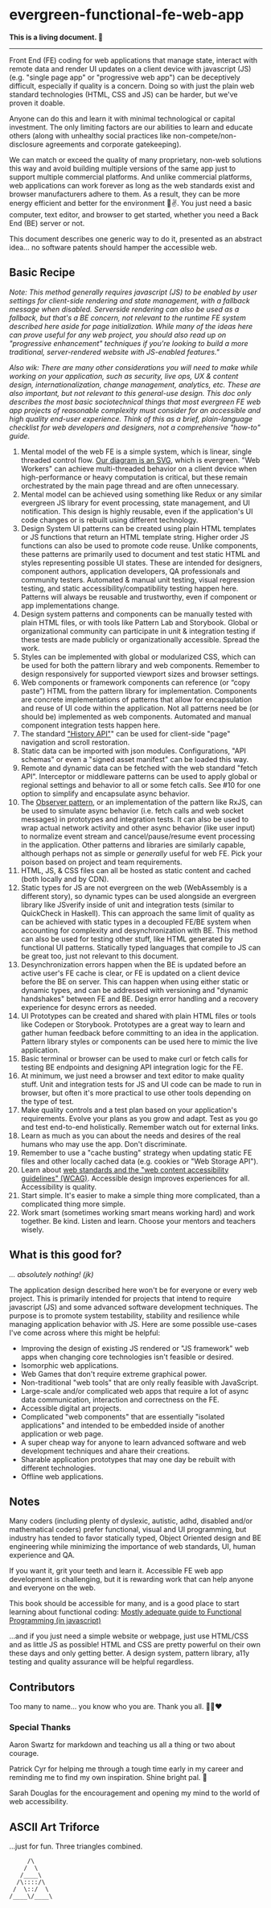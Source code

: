 # evergreen-functional-fe-web-app

**This is a living document. 🌱**

___

Front End (FE) coding for web applications that manage state, interact with remote data and render UI updates on a client device with javascript (JS) (e.g. "single page app" or "progressive web app") can be deceptively difficult, especially if quality is a concern. Doing so with just the plain web standard technologies (HTML, CSS and JS) can be harder, but we've proven it doable.

Anyone can do this and learn it with minimal technological or capital investment. The only limiting factors are our abilities to learn and educate others (along with unhealthy social practices like non-compete/non-disclosure agreements and corporate gatekeeping).

We can match or exceed the quality of many proprietary, non-web solutions this way and avoid building multiple versions of the same app just to support multiple commercial platforms. And unlike commercial platforms, web applications can work forever as long as the web standards exist and browser manufacturers adhere to them. As a result, they can be more energy efficient and better for the environment 🌲✌️. You just need a basic computer, text editor, and browser to get started, whether you need a Back End (BE) server or not.

This document describes one generic way to do it, presented as an abstract idea... no software patents should hamper the accessible web.

## Basic Recipe

*Note: This method generally requires javascript (JS) to be enabled by user settings for client-side rendering and state management, with a fallback message when disabled. Serverside rendering can also be used as a fallback, but that's a BE concern, not relevant to the runtime FE system described here aside for page initialization. While many of the ideas here can prove useful for any web project, you should also read up on "progressive enhancement" techniques if you're looking to build a more traditional, server-rendered website with JS-enabled features."*

*Also wik: There are many other considerations you will need to make while working on your application, such as security, live ops, UX & content design, internationalization, change management, analytics, etc. These are also important, but not relevant to this general-use design. This doc only describes the most basic sociotechnical things that most evergreen FE web app projects of reasonable complexity must consider for an accessible and high quality end-user experience. Think of this as a brief, plain-language checklist for web developers and designers, not a comprehensive "how-to" guide.*

1. Mental model of the web FE is a simple system, which is linear, single threaded control flow.  [Our diagram is an SVG](https://raw.githubusercontent.com/darthrellimnad/generic-fe-system/main/Generic-FE-System.drawio.svg), which is evergreen. "Web Workers" can achieve multi-threaded behavior on a client device when high-performance or heavy computation is critical, but these remain orchestrated by the main page thread and are often unnecessary.
2. Mental model can be achieved using something like Redux or any similar evergreen JS library for event processing, state management, and UI notification. This design is highly reusable, even if the application's UI code changes or is rebuilt using different technology.
3. Design System UI patterns can be created using plain HTML templates or JS functions that return an HTML template string.  Higher order JS functions can also be used to promote code reuse. Unlike components, these patterns are primarily used to document and test static HTML and styles representing possible UI states. These are intended for designers, component authors, application developers, QA professionals and community testers. Automated & manual unit testing, visual regression testing, and static accessibility/compatibility testing happen here. Patterns will always be reusable and trustworthy, even if component or app implementations change.
4. Design system patterns and components can be manually tested with plain HTML files, or with tools like Pattern Lab and Storybook. Global or organizational community can participate in unit & integration testing if these tests are made publicly or organizationally accessible. Spread the work.
5. Styles can be implemented with global or modularized CSS, which can be used for both the pattern library and web components. Remember to design responsively for supported viewport sizes and browser settings.
6. Web components or framework components can reference (or “copy paste”) HTML from the pattern library for implementation.  Components are concrete implementations of patterns that allow for encapsulation and reuse of UI code within the application. Not all patterns need be (or should be) implemented as web components. Automated and manual component integration tests happen here.
7. The standard ["History API"](https://html.spec.whatwg.org/dev/nav-history-apis.html#the-history-interface)" can be used for client-side "page" navigation and scroll restoration.
8. Static data can be imported with json modules. Configurations, "API schemas" or even a "signed asset manifest" can be loaded this way.
9. Remote and dynamic data can be fetched with the web standard "fetch API". Interceptor or middleware patterns can be used to apply global or regional settings and behavior to all or some fetch calls.  See #10 for one option to simplify and encapsulate async behavior.
10. The [Observer pattern](https://github.com/tc39/proposal-observable), or an implementation of the pattern like RxJS, can be used to simulate async behavior (i.e. fetch calls and web socket messages) in prototypes and integration tests.  It can also be used to wrap actual network activity and other async behavior (like user input) to normalize event stream and cancel/pause/resume event processing in the application. Other patterns and libraries are similarly capable, although perhaps not as simple or *generally* useful for web FE. Pick your poison based on project and team requirements.
11. HTML, JS, & CSS files can all be hosted as static content and cached (both locally and by CDN).
12. Static types for JS are not evergreen on the web (WebAssembly is a different story), so dynamic types can be used alongside an evergreen library like JSverify inside of unit and integration tests (similar to QuickCheck in Haskell).  This can approach the same limit of quality as can be achieved with static types in a decoupled FE/BE system when accounting for complexity and desynchronization with BE. This method can also be used for testing other stuff, like HTML generated by functional UI patterns. Statically typed languages that compile to JS can be great too, just not relevant to this document.
13. Desynchronization errors happen when the BE is updated before an active user's FE cache is clear, or FE is updated on a client device before the BE on server.  This can happen when using either static or dynamic types, and can be addressed with versioning and "dynamic handshakes" between FE and BE. Design error handling and a recovery experience for desync errors as needed.
14. UI Prototypes can be created and shared with plain HTML files or tools like Codepen or Storybook. Prototypes are a great way to learn and gather human feedback before committing to an idea in the application. Pattern library styles or components can be used here to mimic the live application.
15. Basic terminal or browser can be used to make curl or fetch calls for testing BE endpoints and designing API integration logic for the FE.
16. At minimum, we just need a browser and text editor to make quality stuff.  Unit and integration tests for JS and UI code can be made to run in browser, but often it's more practical to use other tools depending on the type of test.
17. Make quality controls and a test plan based on your application's requirements. Evolve your plans as you grow and adapt. Test as you go and test end-to-end holistically. Remember watch out for external links.
18. Learn as much as you can about the needs and desires of the real humans who may use the app. Don't discriminate.
19. Remember to use a "cache busting" strategy when updating static FE files and other locally cached data (e.g. cookies or "Web Storage API").
20. Learn about [web standards and the "web content accessibility guidelines" (WCAG)](https://www.w3.org/WAI/standards-guidelines/). Accessible design improves experiences for all. Accessibility is quality.
21. Start simple. It's easier to make a simple thing more complicated, than a complicated thing more simple.
22. Work smart (sometimes working smart means working hard) and work together. Be kind. Listen and learn. Choose your mentors and teachers wisely.

## What is this good for?

*... absolutely nothing! (jk)*

The application design described here won't be for everyone or every web project.  This is primarily intended for projects that intend to require javascript (JS) and some advanced software development techniques.  The purpose is to promote system testability, stability and resilience while managing application behavior with JS. Here are some possible use-cases I've come across where this might be helpful:

- Improving the design of existing JS rendered or "JS framework" web apps when changing core technologies isn't feasible or desired.
- Isomorphic web applications.
- Web Games that don't require extreme graphical power.
- Non-traditional "web tools" that are only really feasible with JavaScript.
- Large-scale and/or complicated web apps that require a lot of async data communication, interaction and correctness on the FE.
- Accessible digital art projects.
- Complicated "web components" that are essentially "isolated applications" and intended to be embedded inside of another application or web page.
- A super cheap way for anyone to learn advanced software and web development techniques and ahare their creations.
- Sharable application prototypes that may one day be rebuilt with different technologies.
- Offline web applications.

## Notes

Many coders (including plenty of dyslexic, autistic, adhd, disabled and/or mathematical coders) prefer functional, visual and UI programming, but industry has tended to favor statically typed, Object Oriented design and BE engineering while minimizing the importance of web standards, UI, human experience and QA.

If you want it, grit your teeth and learn it. Accessible FE web app development is challenging, but it is rewarding work that can help anyone and everyone on the web.

This book should be accessible for many, and is a good place to start learning about functional coding: [Mostly adequate guide to Functional Programming (in javascript)](https://github.com/MostlyAdequate/mostly-adequate-guide)

...and if you just need a simple website or webpage, just use HTML/CSS and as little JS as possible!  HTML and CSS are pretty powerful on their own these days and only getting better. A design system, pattern library, a11y testing and quality assurance will be helpful regardless.

## Contributors
Too many to name... you know who you are.  Thank you all. 🤘💥❤️

### Special Thanks
Aaron Swartz for markdown and teaching us all a thing or two about courage.

Patrick Cyr for helping me through a tough time early in my career and reminding me to find my own inspiration. Shine bright pal. 🌌

Sarah Douglas for the encouragement and opening my mind to the world of web accessibility.

## ASCII Art Triforce
...just for fun. Three triangles combined.

```
     /\
    /  \
   /____\  
  /\::::/\
 /  \::/  \
/____\/____\
```
